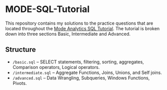 # MODE-SQL-Tutorial


This repository contains my solutions to the practice questions that are located throughout the [Mode Analytics SQL Tutorial](https://mode.com/sql-tutorial/introduction-to-sql). The tutorial is broken down into three sections Basic, Intermediate and Advanced. 

## Structure
- `/basic.sql` – SELECT statements, filtering, sorting, aggregates, Comparison operators, Logical operators.
- `/intermediate.sql` – Aggregate Functions, Joins, Unions, and Self joins.
- `/advanced.sql` – Data Wrangling, Subqueries, Windows Functions, Pivots. 
